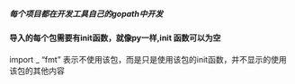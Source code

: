 ##### 每个项目都在开发工具自己的gopath中开发

#### 导入的每个包需要有init函数，就像py一样,init 函数可以为空
import _ “fmt” 表示不使用该包，而是只是使用该包的init函数，并不显示的使用该包的其他内容